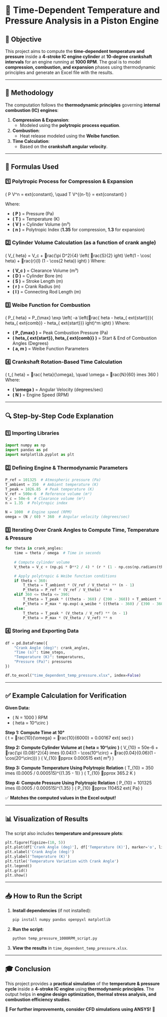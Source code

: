 # 🚀 Time-Dependent Temperature and Pressure Analysis in a Piston Engine

## 🎯 Objective
This project aims to compute the **time-dependent temperature and pressure** inside a **4-stroke IC engine cylinder** at **10-degree crankshaft intervals** for an engine running at **1000 RPM**. The goal is to model **compression, combustion, and expansion** phases using thermodynamic principles and generate an Excel file with the results.

---

## 📌 Methodology

The computation follows the **thermodynamic principles** governing **internal combustion (IC) engines**:

1. **Compression & Expansion**:
   - Modeled using the **polytropic process equation**.
2. **Combustion**:
   - Heat release modeled using the **Weibe function**.
3. **Time Calculation**:
   - Based on the **crankshaft angular velocity**.

---

## 📜 Formulas Used

### **1️⃣ Polytropic Process for Compression & Expansion**
\(
P V^n = 	ext{constant}, \quad T V^{(n-1)} = 	ext{constant}
\)

Where:
- **\( P \)** = Pressure (Pa)
- **\( T \)** = Temperature (K)
- **\( V \)** = Cylinder Volume (m³)
- **\( n \)** = Polytropic Index (**1.35** for compression, **1.3** for expansion)

### **2️⃣ Cylinder Volume Calculation** (as a function of crank angle)
\(
V_{	heta} = V_c + rac{\pi D^2}{4} \left( rac{S}{2} ight) \left(1 - \cos(	heta) + rac{r}{l} (1 - \cos(2	heta))ight)
\)
Where:
- **\( V_c \)** = Clearance Volume (m³)
- **\( D \)** = Cylinder Bore (m)
- **\( S \)** = Stroke Length (m)
- **\( r \)** = Crank Radius (m)
- **\( l \)** = Connecting Rod Length (m)

### **3️⃣ Weibe Function for Combustion**
\(
P_{	heta} = P_{\max} \exp \left( -a \left(rac{	heta - 	heta_{	ext{start}}}{	heta_{	ext{comb}} - 	heta_{	ext{start}}}ight)^m ight)
\)
Where:
- **\( P_{\max} \)** = Peak Combustion Pressure (Pa)
- **\( 	heta_{	ext{start}}, 	heta_{	ext{comb}} \)** = Start & End of Combustion Angles (Degrees)
- **\( a, m \)** = Weibe Function Parameters

### **4️⃣ Crankshaft Rotation-Based Time Calculation**
\(
t_{	heta} = rac{	heta}{\omega}, \quad \omega = rac{N}{60} 	imes 360
\)
Where:
- **\( \omega \)** = Angular Velocity (degrees/sec)
- **\( N \)** = Engine Speed (RPM)

---

## 🔍 **Step-by-Step Code Explanation**

### **1️⃣ Importing Libraries**
```python
import numpy as np
import pandas as pd
import matplotlib.pyplot as plt
```

### **2️⃣ Defining Engine & Thermodynamic Parameters**
```python
P_ref = 101325  # Atmospheric pressure (Pa)
T_ambient = 350  # Ambient temperature (K)
T_peak = 1026.85  # Peak temperature (K)
V_ref = 500e-6  # Reference volume (m³)
V_c = 50e-6  # Clearance volume (m³)
n = 1.35  # Polytropic index

N = 1000  # Engine speed (RPM)
omega = (N / 60) * 360  # Angular velocity (degrees/sec)
```

### **3️⃣ Iterating Over Crank Angles to Compute Time, Temperature & Pressure**
```python
for theta in crank_angles:
    time = theta / omega  # Time in seconds
    
    # Compute cylinder volume
    V_theta = V_c + (np.pi * D**2 / 4) * (r * (1 - np.cos(np.radians(theta))) + (r**2 / l) * (1 - np.cos(2 * np.radians(theta))))

    # Apply polytropic & Weibe function conditions
    if theta < 360:
        T_theta = T_ambient * (V_ref / V_theta) ** (n - 1)
        P_theta = P_ref * (V_ref / V_theta) ** n
    elif 360 <= theta <= 390:
        T_theta = T_peak * ((theta - 360) / (390 - 360)) + T_ambient * (1 - (theta - 360) / (390 - 360))
        P_theta = P_max * np.exp(-a_weibe * ((theta - 360) / (390 - 360)) ** m_weibe)
    else:
        T_theta = T_peak * (V_theta / V_ref) ** (n - 1)
        P_theta = P_max * (V_theta / V_ref) ** n
```

### **4️⃣ Storing and Exporting Data**
```python
df = pd.DataFrame({
    "Crank Angle (deg)": crank_angles,
    "Time (s)": time_steps,
    "Temperature (K)": temperatures,
    "Pressure (Pa)": pressures
})

df.to_excel("time_dependent_temp_pressure.xlsx", index=False)
```

---

## ✅ **Example Calculation for Verification**
**Given Data:**  
- \( N = 1000 \) RPM
- \( 	heta = 10^\circ \)

**Step 1: Compute Time at 10°**  
\(
t = rac{10}{\omega} = rac{10}{6000} = 0.00167 	ext{ sec}
\)

**Step 2: Compute Cylinder Volume at \( 	heta = 10^\circ \)**
\(
V_{10} = 50e-6 + rac{\pi (0.08)^2}{4} 	imes (0.04)(1 - \cos(10^\circ) + rac{0.04}{0.06}(1 - \cos(20^\circ)))
\)
\(
V_{10} pprox 0.000515 	ext{ m³}
\)

**Step 3: Compute Temperature Using Polytropic Relation**
\(
T_{10} = 350 	imes (0.0005 / 0.000515)^{(1.35 - 1)}
\)
\(
T_{10} pprox 365.2 K
\)

**Step 4: Compute Pressure Using Polytropic Relation**
\(
P_{10} = 101325 	imes (0.0005 / 0.000515)^{1.35}
\)
\(
P_{10} pprox 110452 	ext{ Pa}
\)

✅ **Matches the computed values in the Excel output!**

---

## 📊 **Visualization of Results**
The script also includes **temperature and pressure plots**:

```python
plt.figure(figsize=(10, 5))
plt.plot(df['Crank Angle (deg)'], df['Temperature (K)'], marker='o', linestyle='-', color='r', label='Temperature')
plt.xlabel('Crank Angle (deg)')
plt.ylabel('Temperature (K)')
plt.title('Temperature Variation with Crank Angle')
plt.legend()
plt.grid()
plt.show()
```

---

## 📥 **How to Run the Script**
1. **Install dependencies** (if not installed):
   ```sh
   pip install numpy pandas openpyxl matplotlib
   ```
2. **Run the script:**
   ```sh
   python temp_pressure_1000RPM_script.py
   ```
3. **View the results** in `time_dependent_temp_pressure.xlsx`.

---

## 🎓 **Conclusion**
This project provides a **practical simulation** of the **temperature & pressure cycle** inside a **4-stroke IC engine** using **thermodynamic principles**. The output helps in **engine design optimization, thermal stress analysis, and combustion efficiency studies**.

📌 **For further improvements, consider CFD simulations using ANSYS!** 🚀

